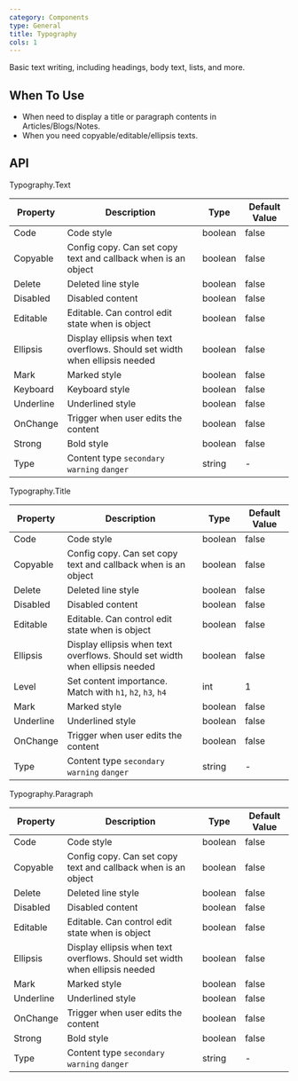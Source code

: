 ```yaml
---
category: Components
type: General
title: Typography
cols: 1
---
```


Basic text writing, including headings, body text, lists, and more.

## When To Use

- When need to display a title or paragraph contents in Articles/Blogs/Notes.
- When you need copyable/editable/ellipsis texts.


## API

Typography.Text

| Property | Description | Type | Default Value |
| --- | --- | --- | --- |
| Code | Code style | boolean         | false         |
| Copyable | Config copy. Can set copy text and callback when is an object | boolean         | false         |
| Delete | Deleted line style | boolean         | false         |
| Disabled | Disabled content | boolean         | false         |
| Editable | Editable. Can control edit state when is object | boolean         | false         |
| Ellipsis | Display ellipsis when text overflows. Should set width when ellipsis needed | boolean         | false         |
| Mark | Marked style | boolean         | false         |
| Keyboard | Keyboard  style | boolean         | false         
| Underline | Underlined  style | boolean         | false         |
| OnChange | Trigger when user edits the content | boolean         | false         |
| Strong | Bold style | boolean         | false         |
| Type | Content type `secondary` `warning` `danger` | string         | -         |

Typography.Title

| Property | Description | Type | Default Value |
| --- | --- | --- | --- |
| Code | Code style | boolean         | false         |
| Copyable | Config copy. Can set copy text and callback when is an object | boolean         | false         |
| Delete | Deleted line style | boolean         | false         |
| Disabled | Disabled content | boolean         | false         |
| Editable | Editable. Can control edit state when is object | boolean         | false         |
| Ellipsis | Display ellipsis when text overflows. Should set width when ellipsis needed | boolean         | false         |
| Level | Set content importance. Match with `h1`, `h2`, `h3`, `h4` | int         | 1         |
| Mark | Marked style | boolean         | false         |
| Underline | Underlined  style | boolean         | false         |
| OnChange | Trigger when user edits the content | boolean         | false         |
| Type | Content type `secondary` `warning` `danger` | string         | -         |

Typography.Paragraph

| Property | Description | Type | Default Value |
| --- | --- | --- | --- |
| Code | Code style | boolean         | false         |
| Copyable | Config copy. Can set copy text and callback when is an object | boolean         | false         |
| Delete | Deleted line style | boolean         | false         |
| Disabled | Disabled content | boolean         | false         |
| Editable | Editable. Can control edit state when is object | boolean         | false         |
| Ellipsis | Display ellipsis when text overflows. Should set width when ellipsis needed | boolean         | false         |
| Mark | Marked style | boolean         | false         |
| Underline | Underlined  style | boolean         | false         |
| OnChange | Trigger when user edits the content | boolean         | false         |
| Strong | Bold style | boolean         | false         |
| Type | Content type `secondary` `warning` `danger` | string         | -         |


